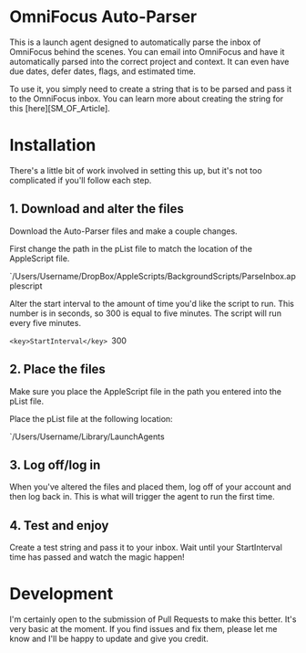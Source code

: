 # OmniFocus Auto-Parser

This is a launch agent designed to automatically parse the inbox of OmniFocus behind the scenes. You can email into OmniFocus and have it automatically parsed into the correct project and context. It can even have due dates, defer dates, flags, and estimated time.

To use it, you simply need to create a string that is to be parsed and pass it to the OmniFocus inbox. You can learn more about creating the string for this [here][SM_OF_Article].


# Installation

There's a little bit of work involved in setting this up, but it's not too complicated if you'll follow each step.

## 1. Download and alter the files

Download the Auto-Parser files and make a couple changes. 

First change the path in the pList file to match the location of the AppleScript file.

`<string>/Users/Username/DropBox/AppleScripts/BackgroundScripts/ParseInbox.applescript</string>

Alter the start interval to the amount of time you'd like the script to run. This number is in seconds, so 300 is equal to five minutes. The script will run every five minutes.

`<key>StartInterval</key>
`<integer>300</integer>

## 2. Place the files

Make sure you place the AppleScript file in the path you entered into the pList file.

Place the pList file at the following location:

`/Users/Username/Library/LaunchAgents

## 3. Log off/log in

When you've altered the files and placed them, log off of your account and then log back in. This is what will trigger the agent to run the first time.

## 4. Test and enjoy

Create a test string and pass it to your inbox. Wait until your StartInterval time has passed and watch the magic happen!

# Development

I'm certainly open to the submission of Pull Requests to make this better. It's very basic at the moment. If you find issues and fix them, please let me know and I'll be happy to update and give you credit.
